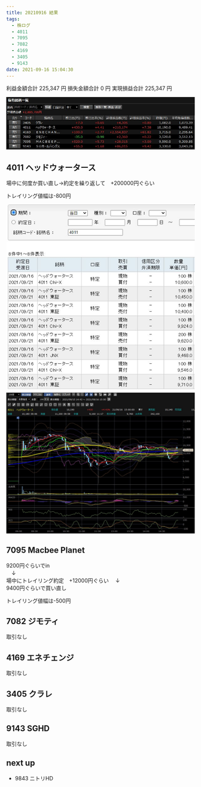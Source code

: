 ```yaml
---
title: 20210916 結果
tags:
  - 株ログ
  - 4011
  - 7095
  - 7082
  - 4169
  - 3405
  - 9143
date: 2021-09-16 15:04:30
---
```


利益金額合計 225,347 円
損失金額合計 0 円
実現損益合計 225,347 円

![i](/kab/img/20210916000.jpg)

## 4011 ヘッドウォータース

場中に何度か買い直し→約定を繰り返して　+200000円ぐらい

トレイリング値幅は-800円

![i](/kab/img/20210916001.jpg)
![i](/kab/img/20210916002.jpg)

## 7095 Macbee Planet

9200円ぐらいでin  
　↓  
場中にトレイリング約定　+12000円ぐらい
　↓  
9400円ぐらいで買い直し

トレイリング値幅は-500円

## 7082 ジモティ

取引なし

## 4169 エネチェンジ

取引なし

## 3405 クラレ

取引なし

## 9143 SGHD

取引なし

## next up

- 9843 ニトリHD
